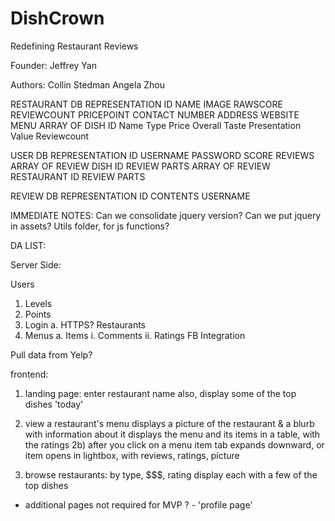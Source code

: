 DishCrown
=========

Redefining Restaurant Reviews

Founder:
Jeffrey Yan

Authors:
Collin Stedman
Angela Zhou

RESTAURANT DB REPRESENTATION
  ID
  NAME
  IMAGE
  RAWSCORE
  REVIEWCOUNT
  PRICEPOINT
  CONTACT
    NUMBER
    ADDRESS
    WEBSITE
  MENU
    ARRAY OF
      DISH
        ID
        Name
        Type
        Price
        Overall
        Taste
        Presentation
        Value
        Reviewcount

USER DB REPRESENTATION
  ID
  USERNAME
  PASSWORD
  SCORE
  REVIEWS
    ARRAY OF
      REVIEW
        DISH ID
        REVIEW PARTS
    ARRAY OF
      REVIEW
        RESTAURANT ID
        REVIEW PARTS

REVIEW DB REPRESENTATION
  ID
  CONTENTS
  USERNAME

IMMEDIATE NOTES:
  Can we consolidate jquery version?
  Can we put jquery in assets?
  Utils folder, for js functions?

DA LIST:

Server Side:

Users
  1. Levels
  2. Points
  3. Login
    a. HTTPS?
Restaurants
  1. Menus
    a. Items
      i. Comments
      ii. Ratings
FB Integration

Pull data from Yelp?


frontend: 
1) landing page: 
    enter restaurant name
    also, display some of the top dishes 'today'
2) view a restaurant's menu
    displays a picture of the restaurant & a blurb with information about it
    displays the menu and its items in a table, with the ratings 
    2b) after you click on a menu item
        tab expands downward, or item opens in lightbox, with reviews, ratings, picture

3) browse restaurants: 
    by type, $$$, rating
    display each with a few of the top dishes


- additional pages not required for MVP ? - 
'profile page'
